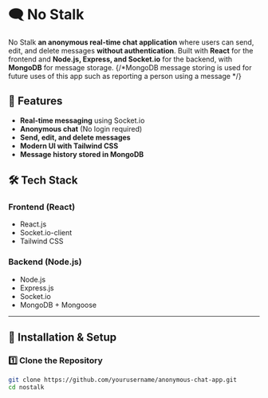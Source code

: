 # 🗨️ No Stalk

No Stalk **an anonymous real-time chat application** where users can send, edit, and delete messages **without authentication**. Built with **React** for the frontend and **Node.js, Express, and Socket.io** for the backend, with **MongoDB** for message storage. 
{/*MongoDB message storing is used for future uses of this app such as reporting a person using a message */}

## 🚀 Features
- **Real-time messaging** using Socket.io  
- **Anonymous chat** (No login required)  
- **Send, edit, and delete messages**  
- **Modern UI with Tailwind CSS**  
- **Message history stored in MongoDB**  

## 🛠️ Tech Stack
### **Frontend (React)**
- React.js
- Socket.io-client
- Tailwind CSS  

### **Backend (Node.js)**
- Node.js
- Express.js
- Socket.io  
- MongoDB + Mongoose  

---

## 📌 Installation & Setup

### 1️⃣ **Clone the Repository**
```bash
git clone https://github.com/yourusername/anonymous-chat-app.git
cd nostalk
